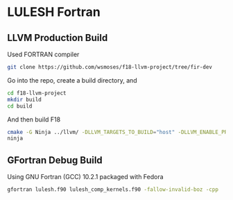 # LULESH Fortran

## LLVM Production Build

Used FORTRAN compiler

```bash
git clone https://github.com/wsmoses/f18-llvm-project/tree/fir-dev
```

Go into the repo, create a build directory, and 

```bash
cd f18-llvm-project
mkdir build
cd build
```

And then build F18

```bash
cmake -G Ninja ../llvm/ -DLLVM_TARGETS_TO_BUILD="host" -DLLVM_ENABLE_PROJECTS="clang;flang;parallel-libs;openmp" -DLLVM_ENABLE_PLUGINS=ON -DCMAKE_BUILD_TYPE=Release -DLLVM_ENABLE_ASSERTIONS=ON
ninja
```


## GFortran Debug Build

Using GNU Fortran (GCC) 10.2.1 packaged with Fedora

```bash
gfortran lulesh.f90 lulesh_comp_kernels.f90 -fallow-invalid-boz -cpp
```

